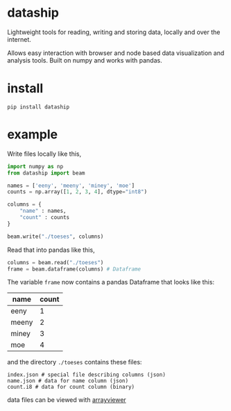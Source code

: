 # dataship

Lightweight tools for reading, writing and storing data, locally and over the internet.

Allows easy interaction with browser and node based data visualization and analysis tools.
Built on numpy and works with pandas.

# install
`pip install dataship`

# example

Write files locally like this,
```python
import numpy as np
from dataship import beam

names = ['eeny', 'meeny', 'miney', 'moe']
counts = np.array([1, 2, 3, 4], dtype="int8")

columns = {
    "name" : names,
    "count" : counts
}

beam.write("./toeses", columns)
```

Read that into pandas like this,
```python
columns = beam.read("./toeses")
frame = beam.dataframe(columns) # Dataframe
```

The variable `frame` now contains a pandas Dataframe that looks like this:

name | count
-----|-------
eeny | 1
meeny | 2
miney | 3
moe | 4


and the directory `./toeses` contains these files:

```shell
index.json # special file describing columns (json)
name.json # data for name column (json)
count.i8 # data for count column (binary)
```

data files can be viewed with [arrayviewer](https://github.com/waylonflinn/arrayviewer)
